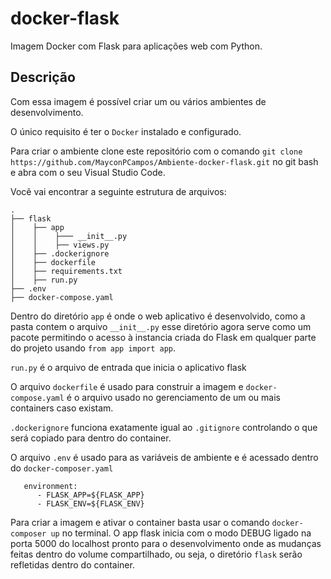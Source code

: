 # docker-flask

Imagem Docker com Flask para aplicações web com Python.

## Descrição

Com essa imagem é possível criar um ou vários ambientes de desenvolvimento.

O único requisito é ter o `Docker` instalado e configurado.

Para criar o ambiente clone este repositório com o comando `git clone https://github.com/MayconPCampos/Ambiente-docker-flask.git`
no git bash e abra com o seu Visual Studio Code.

Você vai encontrar a seguinte estrutura de arquivos:

```
.
├── flask
│    ├── app
│    │    ├─── __init__.py
│    │    ├── views.py
│    ├── .dockerignore
│    ├── dockerfile
│    ├── requirements.txt
│    ├── run.py
├── .env
├── docker-compose.yaml

```

Dentro do diretório `app` é onde o web aplicativo é desenvolvido, como a pasta contem o arquivo `__init__.py`
esse diretório agora serve como um pacote permitindo o acesso à instancia criada do Flask em qualquer parte
do projeto usando `from app import app`.

`run.py` é o arquivo de entrada que inicia o aplicativo flask

O arquivo `dockerfile` é usado para construir a imagem e `docker-compose.yaml` é o arquivo usado no gerenciamento
de um ou mais containers caso existam.

`.dockerignore` funciona exatamente igual ao `.gitignore` controlando o que será copiado para dentro do container.

O arquivo `.env` é usado para as variáveis de ambiente e é acessado dentro do `docker-composer.yaml`
    
```
   environment:
      - FLASK_APP=${FLASK_APP}
      - FLASK_ENV=${FLASK_ENV}
```

Para criar a imagem e ativar o container basta usar o comando `docker-composer up` no terminal. O app flask inicia com
o modo DEBUG ligado na porta 5000 do localhost pronto para o desenvolvimento onde as mudanças feitas dentro do volume
compartilhado, ou seja, o diretório `flask` serão refletidas dentro do container.
